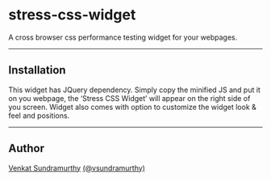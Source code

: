 stress-css-widget
=================

A cross browser css performance testing widget for your webpages.


_______
Installation
----------
This widget has JQuery dependency. Simply copy the minified JS and put it on you webpage, 
the ‘Stress CSS Widget’ will appear on the right side of you screen. Widget also comes with option to customize 
the widget look & feel and positions.

_______

Author
--------
[Venkat Sundramurthy](http://github.com/vsundramurthy)
[(@vsundramurthy)](http://twitter.com/vsundramurthy) 




